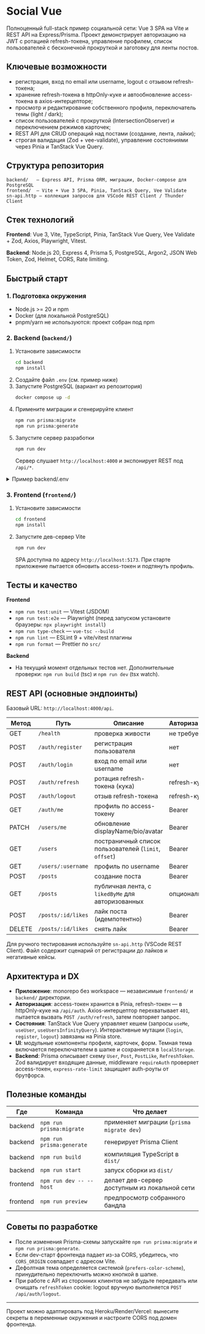 # Social Vue

Полноценный full-stack пример социальной сети: Vue 3 SPA на Vite и REST API на Express/Prisma. Проект демонстрирует авторизацию на JWT c ротацией refresh-токена, управление профилем, список пользователей с бесконечной прокруткой и заготовку для ленты постов.

## Ключевые возможности
- регистрация, вход по email или username, logout с отзывом refresh-токена;
- хранение refresh-токена в httpOnly-куке и автообновление access-токена в axios-интерцепторе;
- просмотр и редактирование собственного профиля, переключатель темы (light / dark);
- список пользователей с прокруткой (IntersectionObserver) и переключением режимов карточек;
- REST API для CRUD операций над постами (создание, лента, лайки);
- строгая валидация (Zod + vee-validate), управление состояниями через Pinia и TanStack Vue Query.

## Структура репозитория
```
backend/   – Express API, Prisma ORM, миграции, Docker-compose для PostgreSQL
frontend/  – Vite + Vue 3 SPA, Pinia, TanStack Query, Vee Validate
sn-api.http – коллекция запросов для VSCode REST Client / Thunder Client
```

## Стек технологий
**Frontend**: Vue 3, Vite, TypeScript, Pinia, TanStack Vue Query, Vee Validate + Zod, Axios, Playwright, Vitest.

**Backend**: Node.js 20, Express 4, Prisma 5, PostgreSQL, Argon2, JSON Web Token, Zod, Helmet, CORS, Rate limiting.

## Быстрый старт
### 1. Подготовка окружения
- Node.js >= 20 и npm
- Docker (для локальной PostgreSQL)
- pnpm/yarn не используются: проект собран под npm

### 2. Backend (`backend/`)
1. Установите зависимости
   ```bash
   cd backend
   npm install
   ```
2. Создайте файл `.env` (см. пример ниже)
3. Запустите PostgreSQL (вариант из репозитория)
   ```bash
   docker compose up -d
   ```
4. Примените миграции и сгенерируйте клиент
   ```bash
   npm run prisma:migrate
   npm run prisma:generate
   ```
5. Запустите сервер разработки
   ```bash
   npm run dev
   ```
   Сервер слушает `http://localhost:4000` и экспонирует REST под `/api/*`.

<details>
<summary>Пример backend/.env</summary>

```env
DATABASE_URL="postgresql://postgres:postgres@localhost:5432/sn_db?schema=public"
JWT_ACCESS_SECRET="supersecret_access_key_at_least_32_chars"
JWT_REFRESH_SECRET="supersecret_refresh_key_at_least_32_chars"
ACCESS_TOKEN_TTL_MIN=15
REFRESH_TOKEN_TTL_DAYS=7
PORT=4000
NODE_ENV=development
CORS_ORIGIN=http://localhost:5173
```
</details>

### 3. Frontend (`frontend/`)
1. Установите зависимости
   ```bash
   cd frontend
   npm install
   ```
2. Запустите дев-сервер Vite
   ```bash
   npm run dev
   ```
   SPA доступна по адресу `http://localhost:5173`. При старте приложение пытается обновить access-токен и подтянуть профиль.

## Тесты и качество
**Frontend**
- `npm run test:unit` — Vitest (JSDOM)
- `npm run test:e2e` — Playwright (перед запуском установите браузеры: `npx playwright install`)
- `npm run type-check` — `vue-tsc --build`
- `npm run lint` — ESLint 9 + vite/vitest плагины
- `npm run format` — Prettier по `src/`

**Backend**
- На текущий момент отдельных тестов нет. Дополнительные проверки: `npm run build` (tsc) и `npm run dev` (tsx watch).

## REST API (основные эндпоинты)
Базовый URL: `http://localhost:4000/api`.

| Метод | Путь | Описание | Авторизация |
|-------|------|----------|-------------|
| GET   | `/health` | проверка живости | не требуется |
| POST  | `/auth/register` | регистрация пользователя | нет |
| POST  | `/auth/login` | вход по email или username | нет |
| POST  | `/auth/refresh` | ротация refresh-токена (кука) | refresh-кука |
| POST  | `/auth/logout` | отзыв refresh-токена | refresh-кука |
| GET   | `/auth/me` | профиль по access-токену | Bearer |
| PATCH | `/users/me` | обновление displayName/bio/avatar | Bearer |
| GET   | `/users` | постраничный список пользователей (`limit`, `offset`) | Bearer |
| GET   | `/users/:username` | профиль по username | Bearer |
| POST  | `/posts` | создание поста | Bearer |
| GET   | `/posts` | публичная лента, с `likedByMe` для авторизованных | опционально |
| POST  | `/posts/:id/likes` | лайк поста (идемпотентно) | Bearer |
| DELETE| `/posts/:id/likes` | снять лайк | Bearer |

Для ручного тестирования используйте `sn-api.http` (VSCode REST Client). Файл содержит сценарий от регистрации до лайков и негативные кейсы.

## Архитектура и DX
- **Приложение**: monorepo без workspace — независимые `frontend/` и `backend/` директории.
- **Авторизация**: access-токен хранится в Pinia, refresh-токен — в httpOnly-куке на `/api/auth`. Axios-интерцептор перехватывает `401`, пытается вызвать `POST /auth/refresh`, затем повторяет запрос.
- **Состояния**: TanStack Vue Query управляет кешем (запросы `useMe`, `useUser`, `useUsersInfinityQuery`). Интерактивные мутации (`login`, `register`, `logout`) завязаны на Pinia store.
- **UI**: модульные компоненты профиля, карточек, форм. Темная тема включается переключателем в шапке и сохраняется в `localStorage`.
- **Backend**: Prisma описывает схему `User`, `Post`, `PostLike`, `RefreshToken`. Zod валидирует входящие данные, middleware `requireAuth` проверяет access-токен, `express-rate-limit` защищает auth-роуты от брутфорса.

## Полезные команды
| Где | Команда | Что делает |
|-----|---------|------------|
| backend | `npm run prisma:migrate` | применяет миграции (`prisma migrate dev`) |
| backend | `npm run prisma:generate` | генерирует Prisma Client |
| backend | `npm run build` | компиляция TypeScript в `dist/` |
| backend | `npm run start` | запуск сборки из `dist/` |
| frontend | `npm run dev -- --host` | делает дев-сервер доступным из локальной сети |
| frontend | `npm run preview` | предпросмотр собранного бандла |

## Советы по разработке
- После изменения Prisma-схемы запускайте `npm run prisma:migrate` и `npm run prisma:generate`.
- Если dev-старт фронтенда падает из-за CORS, убедитесь, что `CORS_ORIGIN` совпадает с адресом Vite.
- Дефолтная тема определяется системой (`prefers-color-scheme`), принудительно переключить можно кнопкой в шапке.
- При работе с API из сторонних клиентов не забудьте передавать или очищать `refreshToken` cookie: logout вручную выполняется `POST /api/auth/logout`.

---
Проект можно адаптировать под Heroku/Render/Vercel: вынесите секреты в переменные окружения и настроите CORS под домен фронтенда.
